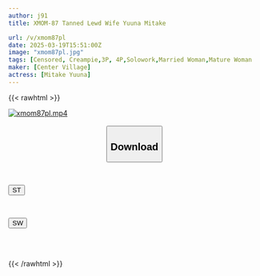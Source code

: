 ```yaml
---
author: j91
title: XMOM-87 Tanned Lewd Wife Yuuna Mitake

url: /v/xmom87pl
date: 2025-03-19T15:51:00Z
image: "xmom87pl.jpg"
tags: [Censored, Creampie,3P, 4P,Solowork,Married Woman,Mature Woman	]
maker: [Center Village]
actress: [Mitake Yuuna]
---
```



{{< rawhtml >}}

<div class="video" data-videoid="x2VZPd7RBaukelB">
    <a href="javascript:;">
        <img src="/v/xmom87pl/xmom87pl.jpg" width="WIDTH" height="HEIGHT" alt="xmom87pl.mp4" loading="lazy">
    </a>
</div>

<script type="text/javascript" src="https://j91.asia/asset/on-demand-st.js"></script>

<br>
  <link rel="stylesheet" href="https://j91.asia/asset/bs5.css">
  
  <center>
  <button class="btn btn-primary" type="button" data-bs-toggle="collapse" data-bs-target=".multi-collapse" aria-expanded="false" aria-controls="multiCollapseExample1 multiCollapseExample2"><h2>Download</h2></button></center>
</p>
<div class="row">
  <div class="col">
    <div class="collapse multi-collapse" id="multiCollapseExample1">
      <div class="card card-body">
	      	      <br>
<div class="buttons">  
<p><a href="/v/xmom87pl/st.html" target="_blank"><button class="btn-hover color-3"><i class="fa fa-download"></i> ST</button></a></p></div>
    </div>
  </div>
</div>
  <div class="col">
    <div class="collapse multi-collapse" id="multiCollapseExample2">
      <div class="card card-body">
	      <br>
<div class="buttons">
<p><a href="/v/xmom87pl/sw.html" target="_blank"><button class="btn-hover color-2"><i class="fa fa-download"></i> SW</button></a></p></div>
<br><br>
      </div>
    </div>
  </div>
</div>

{{< /rawhtml >}}